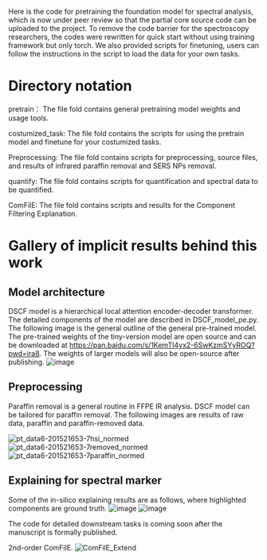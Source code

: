 Here is the code for pretraining the foundation model for spectral analysis, which is now under peer review so that the partial core source code can be uploaded to the project. 
To remove the code barrier for the spectroscopy researchers, the codes were rewritten for quick start without using training framework but only torch. We also provided scripts for finetuning, users can follow the instructions in the script to load the data for your own tasks. 


# Directory notation
pretrain： The file fold contains general pretraining model weights and usage tools.

costumized_task: The file fold contains the scripts for using the pretrain model and finetune for your costumized tasks. 

Preprocessing: The file fold contains scripts for preprocessing, source files, and results of infrared paraffin removal and SERS NPs removal.

quantify: The file fold contains scripts for quantification and spectral data to be quantified.

ComFilE: The file fold contains scripts and results for the Component Filtering Explanation. 


# Gallery of implicit results behind this work
## Model architecture

DSCF model is a hierarchical local attention encoder-decoder transformer. The detailed components of the model are described in DSCF_model_pe.py.
The following image is the general outline of the general pre-trained model.
The pre-trained weights of the tiny-version model are open source and can be downloaded at https://pan.baidu.com/s/1KemTI4yx2-6SwKzmSYyROQ?pwd=ira8. The weights of larger models will also be open-source after publishing.
![image](https://github.com/user-attachments/assets/56879799-315c-4138-8e49-f273dd2dbd28)


## Preprocessing

Paraffin removal is a general routine in FFPE IR analysis. DSCF model can be tailored for paraffin removal. The following images are results of raw data, paraffin and paraffin-removed data.

![pt_data6-201521653-7hsi_normed](https://github.com/user-attachments/assets/2916b6f5-a878-4fa6-a882-488c586c9812)
![pt_data6-201521653-7removed_normed](https://github.com/user-attachments/assets/83a587d8-ffe6-4161-a3b2-97739ffad1c0)
![pt_data6-201521653-7paraffin_normed](https://github.com/user-attachments/assets/6b2a23ba-3fe7-401c-8976-edb3a0ef8824)


## Explaining for spectral marker

Some of the in-silico explaining results are as follows, where highlighted components are ground truth.
![image](https://github.com/user-attachments/assets/7a398f74-1eed-49bc-80b4-c50d566ada8d)
![image](https://github.com/user-attachments/assets/78093c24-b4c8-4275-b423-b6cea85dacee)

The code for detailed downstream tasks is coming soon after the manuscript is formally published.

2nd-order ComFilE. 
![ComFilE_Extend](https://github.com/user-attachments/assets/549408f2-4294-43ab-8f0c-70fe98e3b76c)

